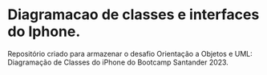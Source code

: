 # Diagramacao de classes e interfaces do Iphone.

Repositório criado para armazenar o desafio Orientação a Objetos e UML: Diagramação de Classes do iPhone do Bootcamp Santander 2023.

